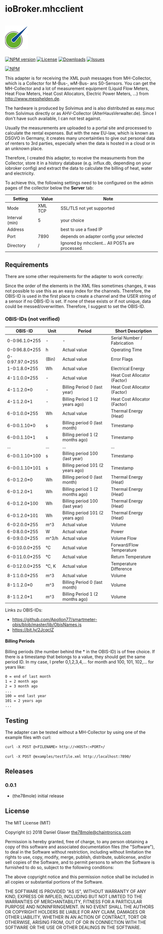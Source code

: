 # ioBroker.mhcclient
![Logo](admin/mhcclient.png)
=====================

[![NPM version](http://img.shields.io/npm/v/iobroker.mhcclient.svg)](https://www.npmjs.com/package/iobroker.mhcclient)
[![License](http://img.shields.io/npm/l/iobroker.mhcclient.svg)](https://www.npmjs.com/package/iobroker.mhcclient)
[![Downloads](https://img.shields.io/npm/dm/iobroker.mhcclient.svg)](https://www.npmjs.com/package/iobroker.mhcclient)
[![Issues](https://img.shields.io/github/issues/badges/iobroker.mhcclient.svg)](https://www.npmjs.com/package/iobroker.mhcclient)

[![NPM](https://nodei.co/npm/iobroker.admin.png?downloads=true)](https://nodei.co/npm/iobroker.mhcclient/)

This adapter is for receiving the XML push messages from MH-Collector, which 
is a Collector for M-Bus-, wM-Bus- ans S0-Sensors. You can get the MH-Collector
and a lot of measurement equipment (Liquid Flow Meters, Heat Flow Meters, 
Heat Cost Allocators, Electric Power Meters, ...) from http://www.messhelden.de.

The hardware is produced by Solvimus and is also distributed as easy.muc from 
Solvimus directly or as AHV-Collector (AlterHausVerwalter.de).
Since I don't have such available, I can not test against.

Usually the measurements are uploaded to a portal site and processed to
calculate the rental expenses. But with the new EU-law, which is known as
DSGVO in Germany, it creates many uncertainties to give out personal data of
renters to 3rd parties, especially when the data is hosted in a cloud or in an
unknown place.

Therefore, I created this adapter, to receive the measuments from the Collector,
store it in a history database (e.g. influx.db, depending on your iobroker config)
and extract the data to calculate the billing of heat, water and electricity.

To achieve this, the following settings need to be configured on the admin pages
of the collector below the **Server** tab:

| Setting        | Value              | Note                                             |
|----------------|--------------------|--------------------------------------------------|
| Mode           | XML TCP            | SSL/TLS not yet supported                        |
| Interval (min) | 5                  | your choice                                      |
| Address        | <iobroker-host>    | best to use a fixed IP                           |
| Port           | 7890               | depends on adapter config your selected          |
| Directory      | /                  | Ignored by mhcclient... All POSTs are processed. |

## Requirements

There are some other requirements for the adapter to work correctly:

Since the order of the elements in the XML files sometimes changes, it was not
possible to use this as an easy index for the channels. Therefore, the OBIS-ID
is used in the first place to create a channel and the USER string of a sensor
if no OBIS-ID is set. If none of these exists or if not unique, data could be
messed/overwritten. Therefore, I suggest to set the OBIS-ID.
  
### OBIS-IDs (not verified)

| OBIS-ID         | Unit      | Period                           | Short Description                |
|-----------------|-----------|----------------------------------|----------------------------------|
| 0-0:96.1.0*255  | -         | -                                | Serial Number / Fabrication      |
| 0-0:96.8.0*255  | h         | Actual value                     | Operating Time                   |
| 0-0:97.97.0*255 | (Bin)     | Actual value                     | Error Flags                      |
| 1-0:1.8.0*255   | Wh        | Actual value                     | Electrical Energy                |
| 4-1:1.0.0*255   | -         | Actual value                     | Heat Cost Allocator (Factor)     |
| 4-1:1.2.0*0     | -         | Billing Period 0 (last year)     | Heat Cost Allocator (Factor)     |
| 4-1:1.2.0*1     | -         | Billing Period 1 (2 years ago)   | Heat Cost Allocator (Factor)     |
| 6-0:1.0.0*255   | Wh        | Actual value                     | Thermal Energy (Heat)            |
| 6-0:0.1.10*0    | s         | Billing period 0 (last month)    | Timestamp                        |
| 6-0:0.1.10*1    | s         | Billing period 1 (2 months ago)  | Timestamp                        |
| ...             | ...       | ...                              | ...                              |
| 6-0:0.1.10*100  | s         | Billing period 100 (last year)   | Timestamp                        |
| 6-0:0.1.10*101  | s         | Billing period 101 (2 years ago) | Timestamp                        |
| 6-0:1.2.0*0     | Wh        | Billing period 0 (last month)    | Thermal Energy (Heat)            |
| 6-0:1.2.0*1     | Wh        | Billing period 1 (2 months ago)  | Thermal Energy (Heat)            |
| 6-0:1.2.0*100   | Wh        | Billing period 100 (last year)   | Thermal Energy (Heat)            |
| 6-0:1.2.0*101   | Wh        | Billing period 101 (2 years ago) | Thermal Energy (Heat)            |
| 6-0:2.0.0*255   | m^3       | Actual value                     | Volume                           |
| 6-0:8.0.0*255   | W         | Actual value                     | Power                            |
| 6-0:9.0.0*255   | m^3/h     | Actual value                     | Volume Flow                      |
| 6-0:10.0.0*255  | °C        | Actual value                     | Forward/Flow Temperature         |
| 6-0:11.0.0*255  | °C        | Actual value                     | Return Temperature               |
| 6-0:12.0.0*255  | °C, K     | Actual value                     | Temperature Difference           |
| 8-1:1.0.0*255   | m^3       | Actual value                     | Volume                           |
| 8-1:1.2.0*0     | m^3       | Billing Period 0 (last month)    | Volume                           |
| 8-1:1.2.0*1     | m^3       | Billing Period 1 (2 months ago)  | Volume                           |


Links zu OBIS-IDs:
- https://github.com/Apollon77/smartmeter-obis/blob/master/lib/ObisNames.js
- https://bit.ly/2JcqclZ

#### Billing Periods

Billing periods (the number behind the * in the OBIS-ID) is of free choice. If there is a timestamp that 
belongs to a value, they should get the same period ID. In my case, I prefer 0,1,2,3,4,... for month and 
100, 101, 102,... for years like:

    0 = end of last month
    1 = 2 month ago
    2 = 3 month ago
    ...
    100 = end last year
    101 = 2 years ago
    ...

## Testing

The adapter can be tested without a MH-Collector by using one of the example
files with curl:

    curl -X POST @<FILENAME> http://<HOST>:<PORT>/
    
    curl -X POST @examples/testfile.xml http://localhost:7890/
    
## Releases

### 0.0.1
* (the78mole) initial release

## License
The MIT License (MIT)

Copyright (c) 2018 Daniel Glaser <the78mole@chaintronics.com>

Permission is hereby granted, free of charge, to any person obtaining a copy
of this software and associated documentation files (the "Software"), to deal
in the Software without restriction, including without limitation the rights
to use, copy, modify, merge, publish, distribute, sublicense, and/or sell
copies of the Software, and to permit persons to whom the Software is
furnished to do so, subject to the following conditions:

The above copyright notice and this permission notice shall be included in
all copies or substantial portions of the Software.

THE SOFTWARE IS PROVIDED "AS IS", WITHOUT WARRANTY OF ANY KIND, EXPRESS OR
IMPLIED, INCLUDING BUT NOT LIMITED TO THE WARRANTIES OF MERCHANTABILITY,
FITNESS FOR A PARTICULAR PURPOSE AND NONINFRINGEMENT. IN NO EVENT SHALL THE
AUTHORS OR COPYRIGHT HOLDERS BE LIABLE FOR ANY CLAIM, DAMAGES OR OTHER
LIABILITY, WHETHER IN AN ACTION OF CONTRACT, TORT OR OTHERWISE, ARISING FROM,
OUT OF OR IN CONNECTION WITH THE SOFTWARE OR THE USE OR OTHER DEALINGS IN
THE SOFTWARE.

